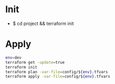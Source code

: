 Init
=====
* $ cd project && terraform init

Apply
=====
```sh
env=dev
terraform get -update=true
terraform init
terraform plan -var-file=config/${env}.tfvars
terraform apply -var-file=config/${env}.tfvars
```
